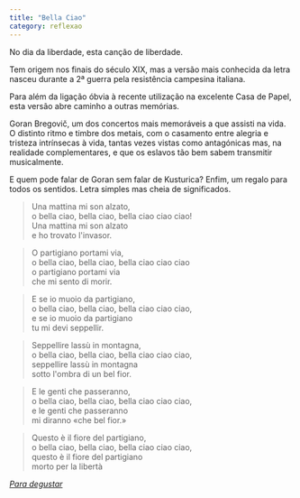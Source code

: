 ```yaml
---
title: "Bella Ciao"
category: reflexao
---
```


No dia da liberdade, esta canção de liberdade.

Tem origem nos finais do século XIX, mas a versão mais conhecida da letra nasceu durante a 2ª guerra pela resistência campesina italiana.

Para além da ligação óbvia à recente utilização na excelente Casa de Papel, esta versão abre caminho a outras memórias.

Goran Bregovič, um dos concertos mais memoráveis a que assisti na vida.
O distinto ritmo e timbre dos metais, com o casamento entre alegria e tristeza intrínsecas à vida, tantas vezes vistas como antagónicas mas, na realidade complementares, e que os eslavos tão bem sabem transmitir musicalmente.

E quem pode falar de Goran sem falar de Kusturica? Enfim, um regalo para todos os sentidos. Letra simples mas cheia de significados.

>Una mattina mi son alzato,\
>o bella ciao, bella ciao, bella ciao ciao ciao!\
>Una mattina mi son alzato\
>e ho trovato l'invasor.

>O partigiano portami via,\
>o bella ciao, bella ciao, bella ciao ciao ciao\
>o partigiano portami via\
>che mi sento di morir.

>E se io muoio da partigiano,\
>o bella ciao, bella ciao, bella ciao ciao ciao,\
>e se io muoio da partigiano\
>tu mi devi seppellir.

>Seppellire lassù in montagna,\
>o bella ciao, bella ciao, bella ciao ciao ciao,\
>seppellire lassù in montagna\
>sotto l'ombra di un bel fior.

>E le genti che passeranno,\
>o bella ciao, bella ciao, bella ciao ciao ciao,\
>e le genti che passeranno\
>mi diranno «che bel fior.»

>Questo è il fiore del partigiano,\
>o bella ciao, bella ciao, bella ciao ciao ciao,\
>questo è il fiore del partigiano\
>morto per la libertà

*[Para degustar](https://youtu.be/OyMA84-mowI?si=51uYGr_JI1nr5DZa)*